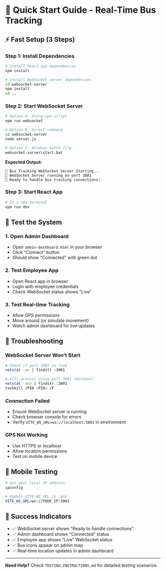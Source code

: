 # 🚀 Quick Start Guide - Real-Time Bus Tracking

## ⚡ **Fast Setup (3 Steps)**

### **Step 1: Install Dependencies**
```bash
# Install React app dependencies
npm install

# Install WebSocket server dependencies
cd websocket-server
npm install
cd ..
```

### **Step 2: Start WebSocket Server**
```bash
# Option A: Using npm script
npm run websocket

# Option B: Direct command
cd websocket-server
node server.js

# Option C: Windows batch file
websocket-server\start.bat
```

**Expected Output:**
```
🚌 Bus Tracking WebSocket Server Starting...
🚀 WebSocket Server running on port 3001
👥 Ready to handle bus tracking connections!
```

### **Step 3: Start React App**
```bash
# In a new terminal
npm run dev
```

## 🧪 **Test the System**

### **1. Open Admin Dashboard**
- Open `admin-dashboard.html` in your browser
- Click "Connect" button
- Should show "Connected" with green dot

### **2. Test Employee App**
- Open React app in browser
- Login with employee credentials
- Check WebSocket status shows "Live"

### **3. Test Real-time Tracking**
- Allow GPS permissions
- Move around (or simulate movement)
- Watch admin dashboard for live updates

## 🔧 **Troubleshooting**

### **WebSocket Server Won't Start**
```bash
# Check if port 3001 is free
netstat -an | findstr :3001

# Kill process using port 3001 (Windows)
netstat -ano | findstr :3001
taskkill /PID <PID> /F
```

### **Connection Failed**
- Ensure WebSocket server is running
- Check browser console for errors
- Verify `VITE_WS_URL=ws://localhost:3001` in environment

### **GPS Not Working**
- Use HTTPS or localhost
- Allow location permissions
- Test on mobile device

## 📱 **Mobile Testing**
```bash
# Get your local IP address
ipconfig

# Update VITE_WS_URL in .env
VITE_WS_URL=ws://YOUR_IP:3001
```

## 🎯 **Success Indicators**
- ✅ WebSocket server shows "Ready to handle connections"
- ✅ Admin dashboard shows "Connected" status
- ✅ Employee app shows "Live" WebSocket status
- ✅ Bus icons appear on admin map
- ✅ Real-time location updates in admin dashboard

---

**Need Help?** Check `TESTING_INSTRUCTIONS.md` for detailed testing scenarios.
